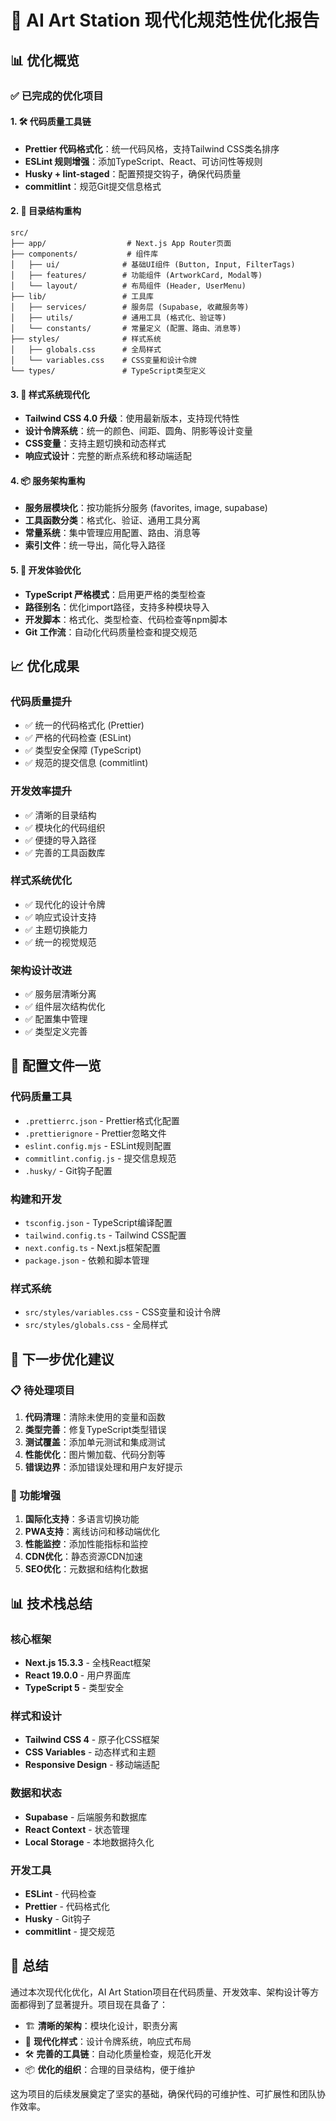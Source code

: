 # 🚀 AI Art Station 现代化规范性优化报告

## 📊 优化概览

### ✅ 已完成的优化项目

#### 1. 🛠️ 代码质量工具链

- **Prettier 代码格式化**：统一代码风格，支持Tailwind CSS类名排序
- **ESLint 规则增强**：添加TypeScript、React、可访问性等规则
- **Husky + lint-staged**：配置预提交钩子，确保代码质量
- **commitlint**：规范Git提交信息格式

#### 2. 📁 目录结构重构

```
src/
├── app/                  # Next.js App Router页面
├── components/           # 组件库
│   ├── ui/              # 基础UI组件 (Button, Input, FilterTags)
│   ├── features/        # 功能组件 (ArtworkCard, Modal等)
│   └── layout/          # 布局组件 (Header, UserMenu)
├── lib/                 # 工具库
│   ├── services/        # 服务层 (Supabase, 收藏服务等)
│   ├── utils/           # 通用工具 (格式化、验证等)
│   └── constants/       # 常量定义 (配置、路由、消息等)
├── styles/              # 样式系统
│   ├── globals.css      # 全局样式
│   └── variables.css    # CSS变量和设计令牌
└── types/               # TypeScript类型定义
```

#### 3. 🎨 样式系统现代化

- **Tailwind CSS 4.0 升级**：使用最新版本，支持现代特性
- **设计令牌系统**：统一的颜色、间距、圆角、阴影等设计变量
- **CSS变量**：支持主题切换和动态样式
- **响应式设计**：完整的断点系统和移动端适配

#### 4. 📦 服务架构重构

- **服务层模块化**：按功能拆分服务 (favorites, image, supabase)
- **工具函数分类**：格式化、验证、通用工具分离
- **常量系统**：集中管理应用配置、路由、消息等
- **索引文件**：统一导出，简化导入路径

#### 5. 🔧 开发体验优化

- **TypeScript 严格模式**：启用更严格的类型检查
- **路径别名**：优化import路径，支持多种模块导入
- **开发脚本**：格式化、类型检查、代码检查等npm脚本
- **Git 工作流**：自动化代码质量检查和提交规范

## 📈 优化成果

### 代码质量提升

- ✅ 统一的代码格式化 (Prettier)
- ✅ 严格的代码检查 (ESLint)
- ✅ 类型安全保障 (TypeScript)
- ✅ 规范的提交信息 (commitlint)

### 开发效率提升

- ✅ 清晰的目录结构
- ✅ 模块化的代码组织
- ✅ 便捷的导入路径
- ✅ 完善的工具函数库

### 样式系统优化

- ✅ 现代化的设计令牌
- ✅ 响应式设计支持
- ✅ 主题切换能力
- ✅ 统一的视觉规范

### 架构设计改进

- ✅ 服务层清晰分离
- ✅ 组件层次结构优化
- ✅ 配置集中管理
- ✅ 类型定义完善

## 🔧 配置文件一览

### 代码质量工具

- `.prettierrc.json` - Prettier格式化配置
- `.prettierignore` - Prettier忽略文件
- `eslint.config.mjs` - ESLint规则配置
- `commitlint.config.js` - 提交信息规范
- `.husky/` - Git钩子配置

### 构建和开发

- `tsconfig.json` - TypeScript编译配置
- `tailwind.config.ts` - Tailwind CSS配置
- `next.config.ts` - Next.js框架配置
- `package.json` - 依赖和脚本管理

### 样式系统

- `src/styles/variables.css` - CSS变量和设计令牌
- `src/styles/globals.css` - 全局样式

## 🎯 下一步优化建议

### 📋 待处理项目

1. **代码清理**：清除未使用的变量和函数
2. **类型完善**：修复TypeScript类型错误
3. **测试覆盖**：添加单元测试和集成测试
4. **性能优化**：图片懒加载、代码分割等
5. **错误边界**：添加错误处理和用户友好提示

### 🚀 功能增强

1. **国际化支持**：多语言切换功能
2. **PWA支持**：离线访问和移动端优化
3. **性能监控**：添加性能指标和监控
4. **CDN优化**：静态资源CDN加速
5. **SEO优化**：元数据和结构化数据

## 📊 技术栈总结

### 核心框架

- **Next.js 15.3.3** - 全栈React框架
- **React 19.0.0** - 用户界面库
- **TypeScript 5** - 类型安全

### 样式和设计

- **Tailwind CSS 4** - 原子化CSS框架
- **CSS Variables** - 动态样式和主题
- **Responsive Design** - 移动端适配

### 数据和状态

- **Supabase** - 后端服务和数据库
- **React Context** - 状态管理
- **Local Storage** - 本地数据持久化

### 开发工具

- **ESLint** - 代码检查
- **Prettier** - 代码格式化
- **Husky** - Git钩子
- **commitlint** - 提交规范

## 🎉 总结

通过本次现代化优化，AI Art Station项目在代码质量、开发效率、架构设计等方面都得到了显著提升。项目现在具备了：

- 🏗️ **清晰的架构**：模块化设计，职责分离
- 🎨 **现代化样式**：设计令牌系统，响应式布局
- 🛠️ **完善的工具链**：自动化质量检查，规范化开发
- 📦 **优化的组织**：合理的目录结构，便于维护

这为项目的后续发展奠定了坚实的基础，确保代码的可维护性、可扩展性和团队协作效率。

